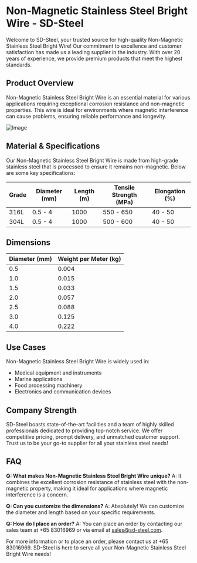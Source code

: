 # Non-Magnetic Stainless Steel Bright Wire - SD-Steel

Welcome to SD-Steel, your trusted source for high-quality Non-Magnetic Stainless Steel Bright Wire! Our commitment to excellence and customer satisfaction has made us a leading supplier in the industry. With over 20 years of experience, we provide premium products that meet the highest standards.

## Product Overview

Non-Magnetic Stainless Steel Bright Wire is an essential material for various applications requiring exceptional corrosion resistance and non-magnetic properties. This wire is ideal for environments where magnetic interference can cause problems, ensuring reliable performance and longevity.

![Image](https://github.com/user-attachments/assets/2567258e-e124-4816-932d-1809bd27ef0b)

## Material & Specifications

Our Non-Magnetic Stainless Steel Bright Wire is made from high-grade stainless steel that is processed to ensure it remains non-magnetic. Below are some key specifications:

| Grade | Diameter (mm) | Length (m) | Tensile Strength (MPa) | Elongation (%) |
|-------|---------------|------------|------------------------|----------------|
| 316L  | 0.5 - 4       | 1000       | 550 - 650              | 40 - 50        |
| 304L  | 0.5 - 4       | 1000       | 500 - 600              | 40 - 50        |

## Dimensions

| Diameter (mm) | Weight per Meter (kg) |
|---------------|-----------------------|
| 0.5           | 0.004                 |
| 1.0           | 0.015                 |
| 1.5           | 0.033                 |
| 2.0           | 0.057                 |
| 2.5           | 0.088                 |
| 3.0           | 0.125                 |
| 4.0           | 0.222                 |

## Use Cases

Non-Magnetic Stainless Steel Bright Wire is widely used in:
- Medical equipment and instruments
- Marine applications
- Food processing machinery
- Electronics and communication devices

## Company Strength

SD-Steel boasts state-of-the-art facilities and a team of highly skilled professionals dedicated to providing top-notch service. We offer competitive pricing, prompt delivery, and unmatched customer support. Trust us to be your go-to supplier for all your stainless steel needs!

## FAQ

**Q: What makes Non-Magnetic Stainless Steel Bright Wire unique?**
A: It combines the excellent corrosion resistance of stainless steel with the non-magnetic property, making it ideal for applications where magnetic interference is a concern.

**Q: Can you customize the dimensions?**
A: Absolutely! We can customize the diameter and length based on your specific requirements.

**Q: How do I place an order?**
A: You can place an order by contacting our sales team at +65 83016969 or via email at sales@sd-steel.com.

For more information or to place an order, please contact us at +65 83016969. SD-Steel is here to serve all your Non-Magnetic Stainless Steel Bright Wire needs!